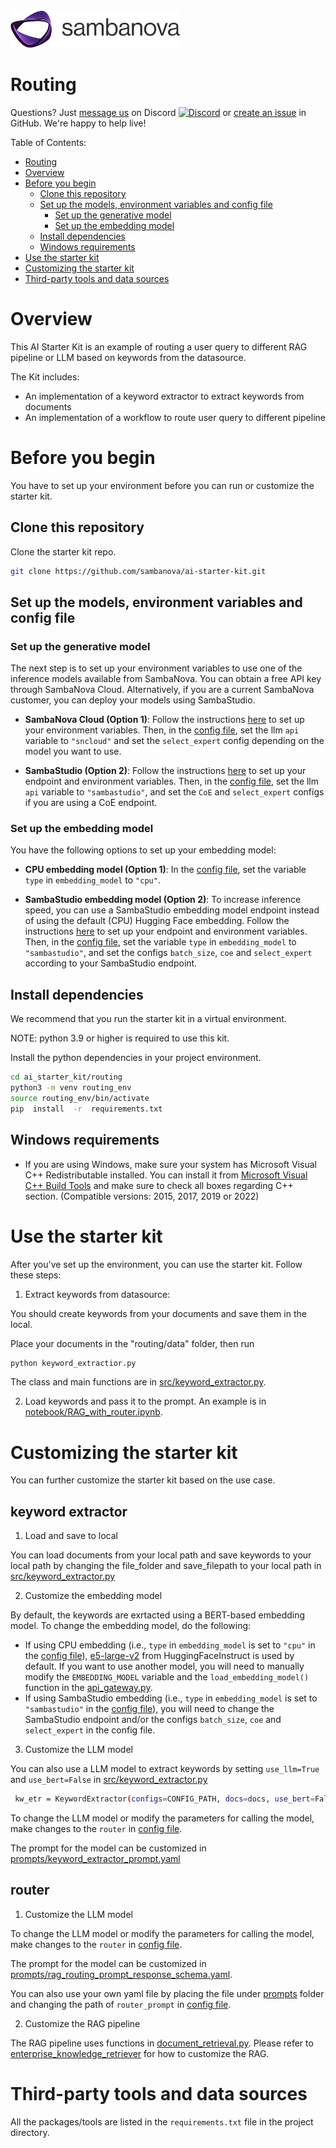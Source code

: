 <a href="https://sambanova.ai/">
<picture>
 <source media="(prefers-color-scheme: dark)" srcset="../images/SambaNova-light-logo-1.png" height="60">
  <img alt="SambaNova logo" src="../images/SambaNova-dark-logo-1.png" height="60">
</picture>
</a>

Routing
======================

Questions? Just <a href="https://discord.gg/54bNAqRw" target="_blank">message us</a> on Discord <a href="https://discord.gg/54bNAqRw" target="_blank"><img src="https://github.com/sambanova/ai-starter-kit/assets/150964187/aef53b52-1dc0-4cbf-a3be-55048675f583" alt="Discord" width="22"/></a> or <a href="https://github.com/sambanova/ai-starter-kit/issues/new/choose" target="_blank">create an issue</a> in GitHub. We're happy to help live!

Table of Contents:
<!-- TOC -->
- [Routing](#Routing)
- [Overview](#overview)
- [Before you begin](#before-you-begin)
    - [Clone this repository](#clone-this-repository)
    - [Set up the models, environment variables and config file](#set-up-the-models-environment-variables-and-config-file)
        - [Set up the generative model](#set-up-the-generative-model)
        - [Set up the embedding model](#set-up-the-embedding-model)
    - [Install dependencies](#install-dependencies)
    - [Windows requirements](#use-the-starter-kit)
- [Use the starter kit](#use-the-starter-kit)
- [Customizing the starter kit](#customizing-the-starter-kit)
- [Third-party tools and data sources](#third-party-tools-and-data-sources)

<!-- /TOC -->

# Overview
This AI Starter Kit is an example of routing a user query to different RAG pipeline or LLM based on keywords from the datasource.

The Kit includes:
- An implementation of a keyword extractor to extract keywords from documents
- An implementation of a workflow to route user query to different pipeline 

# Before you begin

You have to set up your environment before you can run or customize the starter kit. 
<!-- To use this in your application you need an instruction model, we recommend to use the Mistral 7B Instruct or Meta Llama3 8B, either from Sambaverse or from SambaStudio CoE. For embedding model, we recommend to use intfloat/e5-large-v2. -->

## Clone this repository

Clone the starter kit repo.
```bash
git clone https://github.com/sambanova/ai-starter-kit.git
```

## Set up the models, environment variables and config file

### Set up the generative model

The next step is to set up your environment variables to use one of the inference models available from SambaNova. You can obtain a free API key through SambaNova Cloud. Alternatively, if you are a current SambaNova customer, you can deploy your models using SambaStudio.

- **SambaNova Cloud (Option 1)**: Follow the instructions [here](../README.md#use-sambanova-cloud-option-1) to set up your environment variables.
    Then, in the [config file](./config.yaml), set the llm `api` variable to `"sncloud"` and set the `select_expert` config depending on the model you want to use.

- **SambaStudio (Option 2)**: Follow the instructions [here](../README.md#use-sambastudio-option-2) to set up your endpoint and environment variables.
    Then, in the [config file](./config.yaml), set the llm `api` variable to `"sambastudio"`, and set the `CoE` and `select_expert` configs if you are using a CoE endpoint.

### Set up the embedding model

You have the following options to set up your embedding model:

* **CPU embedding model (Option 1)**: In the [config file](./config.yaml), set the variable `type` in `embedding_model` to `"cpu"`.

* **SambaStudio embedding model (Option 2)**: To increase inference speed, you can use a SambaStudio embedding model endpoint instead of using the default (CPU) Hugging Face embedding. Follow the instructions [here](../README.md#use-sambastudio-embedding-option-2) to set up your endpoint and environment variables. Then, in the [config file](./config.yaml), set the variable `type` in `embedding_model` to `"sambastudio"`, and set the configs `batch_size`, `coe` and `select_expert` according to your SambaStudio endpoint.

## Install dependencies

We recommend that you run the starter kit in a virtual environment.

NOTE: python 3.9 or higher is required to use this kit.

Install the python dependencies in your project environment.

```bash
cd ai_starter_kit/routing
python3 -m venv routing_env
source routing_env/bin/activate
pip  install  -r  requirements.txt
```

## Windows requirements

- If you are using Windows, make sure your system has Microsoft Visual C++ Redistributable installed. You can install it from [Microsoft Visual C++ Build Tools](https://visualstudio.microsoft.com/visual-cpp-build-tools/) and make sure to check all boxes regarding C++ section. (Compatible versions: 2015, 2017, 2019 or 2022)


# Use the starter kit 

After you've set up the environment, you can use the starter kit. Follow these steps:

1. Extract keywords from datasource:

You should create keywords from your documents and save them in the local.

Place your documents in the "routing/data" folder, then run

```bash
python keyword_extractior.py
```

The class and main functions are in [src/keyword_extractor.py](./src/keyword_extractor.py).
    
2. Load keywords and pass it to the prompt. An example is in [notebook/RAG_with_router.ipynb](./notebook/RAG_with_router.ipynb).

# Customizing the starter kit
You can further customize the starter kit based on the use case.

## keyword extractor
1. Load and save to local

You can load documents from your local path and save keywords to your local path by changing the file_folder and save_filepath to your local path in [src/keyword_extractor.py](./src/keyword_extractor.py)

2. Customize the embedding model

By default, the keywords are exrtacted using a BERT-based embedding model. To change the embedding model, do the following:

* If using CPU embedding (i.e., `type` in `embedding_model` is set to `"cpu"` in the [config file](./config.yaml)), [e5-large-v2](https://huggingface.co/intfloat/e5-large-v2) from HuggingFaceInstruct is used by default. If you want to use another model, you will need to manually modify the `EMBEDDING_MODEL` variable and the `load_embedding_model()` function in the [api_gateway.py](../utils/model_wrappers/api_gateway.py). 
* If using SambaStudio embedding (i.e., `type` in `embedding_model` is set to `"sambastudio"` in the [config file](./config.yaml)), you will need to change the SambaStudio endpoint and/or the configs `batch_size`, `coe` and `select_expert` in the config file. 

3. Customize the LLM model

You can also use a LLM model to extract keywords by setting `use_llm=True` and `use_bert=False` in [src/keyword_extractor.py](./src/keyword_extractor.py)

```bash
 kw_etr = KeywordExtractor(configs=CONFIG_PATH, docs=docs, use_bert=False, use_llm=True)
 ```
 
To change the LLM model or modify the parameters for calling the model, make changes to the `router` in [config file](./config.yaml).

The prompt for the model can be customized in [prompts/keyword_extractor_prompt.yaml](./prompts/keyword_extractor_prompt.yaml)

## router
1. Customize the LLM model

To change the LLM model or modify the parameters for calling the model, make changes to the `router` in [config file](./config.yaml).

The prompt for the model can be customized in [prompts/rag_routing_prompt_response_schema.yaml](./prompts/rag_routing_prompt_response_schema.yaml).

You can also use your own yaml file by placing the file under [prompts](./prompts) folder and changing the path of `router_prompt` in [config file](./config.yaml).

2. Customize the RAG pipeline

The RAG pipeline uses functions in [document_retrieval.py](../enterprise_knowledge_retriever/src/document_retrieval.py). Please refer to [enterprise_knowledge_retriever](../enterprise_knowledge_retriever/README.md) for how to customize the RAG.

# Third-party tools and data sources

All the packages/tools are listed in the `requirements.txt` file in the project directory.